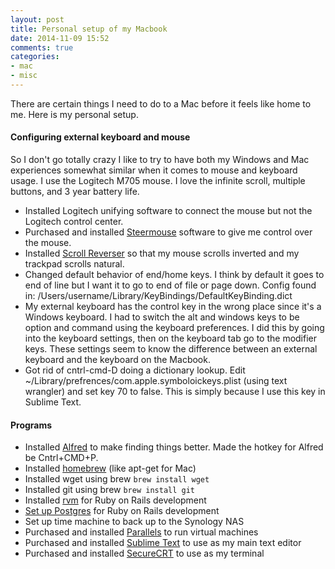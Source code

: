 ```yaml
---
layout: post
title: Personal setup of my Macbook
date: 2014-11-09 15:52
comments: true
categories:
- mac
- misc
---
```

There are certain things I need to do to a Mac before it feels like home to me. Here is my personal setup.

#### Configuring external keyboard and mouse
So I don't go totally crazy I like to try to have both my Windows and Mac experiences somewhat similar when it comes to mouse and keyboard usage. I use the Logitech M705 mouse. I love the infinite scroll, multiple buttons, and 3 year battery life.  

* Installed Logitech unifying software to connect the mouse but not the Logitech control center.
* Purchased and installed [Steermouse](http://plentycom.jp/en/steermouse/index.html) software to give me control over the mouse. 
* Installed [Scroll Reverser](http://www.macupdate.com/app/mac/37872/scroll-reverser) so that my mouse scrolls inverted and my trackpad scrolls natural.
* Changed default behavior of end/home keys. I think by default it goes to end of line but I want it to go to end of file or page down. Config found in: /Users/username/Library/KeyBindings/DefaultKeyBinding.dict
* My external keyboard has the control key in the wrong place since it's a Windows keyboard. I had to switch the alt and windows keys to be option and command using the keyboard preferences. I did this by going into the keyboard settings, then on the keyboard tab go to the modifier keys. These settings seem to know the difference between an external keyboard and the keyboard on the Macbook.
* Got rid of cntrl-cmd-D doing a dictionary lookup. Edit ~/Library/prefrences/com.apple.symboloickeys.plist (using text wrangler) and set key 70 to false. This is simply because I use this key in Sublime Text.

#### Programs 

* Installed [Alfred](http://www.alfredapp.com/) to make finding things better. Made the hotkey for Alfred be Cntrl+CMD+P.
* Installed [homebrew](http://brew.sh/) (like apt-get for Mac)
* Installed wget using brew `brew install wget`
* Installed git using brew `brew install git`
* Installed [rvm](https://rvm.io/rvm/install) for Ruby on Rails development
* [Set up Postgres](http://www.tunnelsup.com/setting-up-postgres-on-mac-osx/) for Ruby on Rails development
* Set up time machine to back up to the Synology NAS
* Purchased and installed [Parallels](http://www.parallels.com/) to run virtual machines
* Purchased and installed [Sublime Text](http://www.sublimetext.com/) to use as my main text editor
* Purchased and installed [SecureCRT](http://www.vandyke.com/products/securecrt/) to use as my terminal


